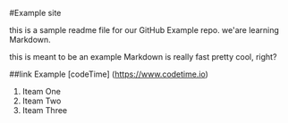 #Example site

this is a sample readme file for our GitHub Example repo. we'are learning Markdown.

this is meant to be an example
Markdown is really fast
pretty cool, right?

##link Example
[codeTime] (https://www.codetime.io)

1. Iteam One
2. Iteam Two
3. Iteam Three
